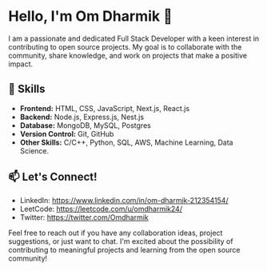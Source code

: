 # Hello, I'm Om Dharmik 👋

I am a passionate and dedicated Full Stack Developer with a keen interest in contributing to open source projects. My goal is to collaborate with the community, share knowledge, and work on projects that make a positive impact.

## 🔧 Skills

- **Frontend:** HTML, CSS, JavaScript, Next.js, React.js
- **Backend:** Node.js, Express.js, Nest.js
- **Database:** MongoDB, MySQL, Postgres
- **Version Control:** Git, GitHub
- **Other Skills:** C/C++, Python, SQL, AWS, Machine Learning, Data Science.



## 📫 Let's Connect!

- LinkedIn: https://www.linkedin.com/in/om-dharmik-212354154/
- LeetCode: https://leetcode.com/u/omdharmik24/
- Twitter: https://twitter.com/Omdharmik

Feel free to reach out if you have any collaboration ideas, project suggestions, or just want to chat. I'm excited about the possibility of contributing to meaningful projects and learning from the open source community!
